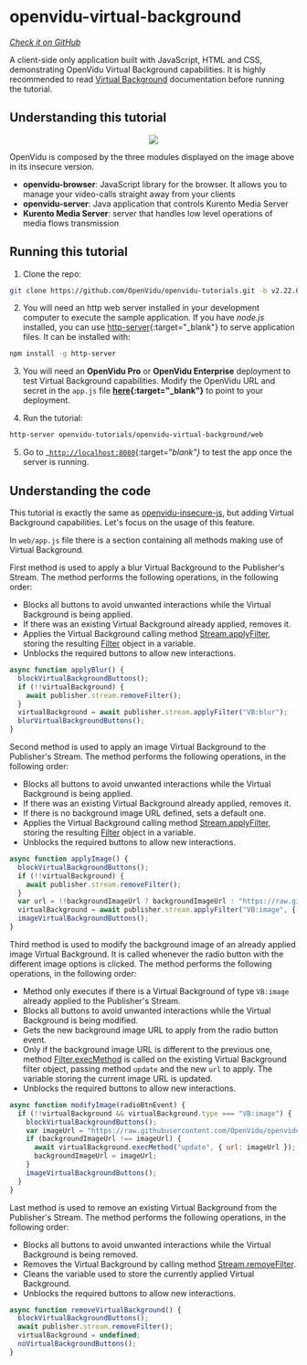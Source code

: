 # openvidu-virtual-background
<a href="https://github.com/OpenVidu/openvidu-tutorials/tree/master/openvidu-virtual-background" target="_blank"><i class="icon ion-social-github"> Check it on GitHub</i></a>

A client-side only application built with JavaScript, HTML and CSS, demonstrating OpenVidu Virtual Background capabilities. It is highly recommended to read [Virtual Background](advanced-features/virtual-background/) documentation before running the tutorial.

## Understanding this tutorial

<p align="center">
  <img class="img-responsive" src="https://docs.google.com/uc?id=0B61cQ4sbhmWSeVBWdkFwWEtqNjA">
</p>

OpenVidu is composed by the three modules displayed on the image above in its insecure version.

- **openvidu-browser**: JavaScript library for the browser. It allows you to manage your video-calls straight away from your clients
- **openvidu-server**: Java application that controls Kurento Media Server
- **Kurento Media Server**: server that handles low level operations of media flows transmission

## Running this tutorial

1) Clone the repo:

```bash
git clone https://github.com/OpenVidu/openvidu-tutorials.git -b v2.22.0
```

2) You will need an http web server installed in your development computer to execute the sample application. If you have _node.js_ installed, you can use [http-server](https://github.com/indexzero/http-server){:target="_blank"} to serve application files. It can be installed with:

```bash
npm install -g http-server
```

3) You will need an **OpenVidu Pro** or **OpenVidu Enterprise** deployment to test Virtual Background capabilities. Modify the OpenVidu URL and secret in the `app.js` file **[here](https://github.com/OpenVidu/openvidu-tutorials/blob/627d636f18d766a24d92f1f9aee4b02dda8a27cd/openvidu-virtual-background/web/app.js#L296-L297){:target="_blank"}** to point to your deployment.

4) Run the tutorial:

```bash
http-server openvidu-tutorials/openvidu-virtual-background/web
```

5) Go to _[`http://localhost:8080`](http://localhost:8080){:target="_blank"}_ to test the app once the server is running.


## Understanding the code

This tutorial is exactly the same as [openvidu-insecure-js](tutorials/openvidu-insecure-js/), but adding Virtual Background capabilities.
Let's focus on the usage of this feature.

In `web/app.js` file there is a section containing all methods making use of Virtual Background.

First method is used to apply a blur Virtual Background to the Publisher's Stream. The method performs the following operations, in the following order:

- Blocks all buttons to avoid unwanted interactions while the Virtual Background is being applied.
- If there was an existing Virtual Background already applied, removes it.
- Applies the Virtual Background calling method [Stream.applyFilter](api/openvidu-browser/classes/Stream.html#applyFilter), storing the resulting [Filter](api/openvidu-browser/classes/Filter.html) object in a variable.
- Unblocks the required buttons to allow new interactions.

```javascript
async function applyBlur() {
  blockVirtualBackgroundButtons();
  if (!!virtualBackground) {
    await publisher.stream.removeFilter();
  }
  virtualBackground = await publisher.stream.applyFilter("VB:blur");
  blurVirtualBackgroundButtons();
}
```

Second method is used to apply an image Virtual Background to the Publisher's Stream. The method performs the following operations, in the following order:

- Blocks all buttons to avoid unwanted interactions while the Virtual Background is being applied.
- If there was an existing Virtual Background already applied, removes it.
- If there is no background image URL defined, sets a default one.
- Applies the Virtual Background calling method [Stream.applyFilter](api/openvidu-browser/classes/Stream.html#applyFilter), storing the resulting [Filter](api/openvidu-browser/classes/Filter.html) object in a variable.
- Unblocks the required buttons to allow new interactions.

```javascript
async function applyImage() {
  blockVirtualBackgroundButtons();
  if (!!virtualBackground) {
    await publisher.stream.removeFilter();
  }
  var url = !!backgroundImageUrl ? backgroundImageUrl : "https://raw.githubusercontent.com/OpenVidu/openvidu.io/master/img/vb/office.jpeg";
  virtualBackground = await publisher.stream.applyFilter("VB:image", { url: url });
  imageVirtualBackgroundButtons();
}
```

Third method is used to modify the background image of an already applied image Virtual Background. It is called whenever the radio button with the different image options is clicked. The method performs the following operations, in the following order:

- Method only executes if there is a Virtual Background of type `VB:image` already applied to the Publisher's Stream.
- Blocks all buttons to avoid unwanted interactions while the Virtual Background is being modified.
- Gets the new background image URL to apply from the radio button event.
- Only if the background image URL is different to the previous one, method [Filter.execMethod](api/openvidu-browser/classes/Filter.html#execMethod) is called on the existing Virtual Background filter object, passing method `update` and the new `url` to apply. The variable storing the current image URL is updated.
- Unblocks the required buttons to allow new interactions.

```javascript
async function modifyImage(radioBtnEvent) {
  if (!!virtualBackground && virtualBackground.type === "VB:image") {
    blockVirtualBackgroundButtons();
    var imageUrl = "https://raw.githubusercontent.com/OpenVidu/openvidu.io/master/img/vb/" + radioBtnEvent.value;
    if (backgroundImageUrl !== imageUrl) {
      await virtualBackground.execMethod("update", { url: imageUrl });
      backgroundImageUrl = imageUrl;
    }
    imageVirtualBackgroundButtons();
  }
}
```

Last method is used to remove an existing Virtual Background from the Publisher's Stream. The method performs the following operations, in the following order:

- Blocks all buttons to avoid unwanted interactions while the Virtual Background is being removed.
- Removes the Virtual Background by calling method [Stream.removeFilter](api/openvidu-browser/classes/Stream.html#removeFilter).
- Cleans the variable used to store the currently applied Virtual Background.
- Unblocks the required buttons to allow new interactions.

```javascript
async function removeVirtualBackground() {
  blockVirtualBackgroundButtons();
  await publisher.stream.removeFilter();
  virtualBackground = undefined;
  noVirtualBackgroundButtons();
}
```